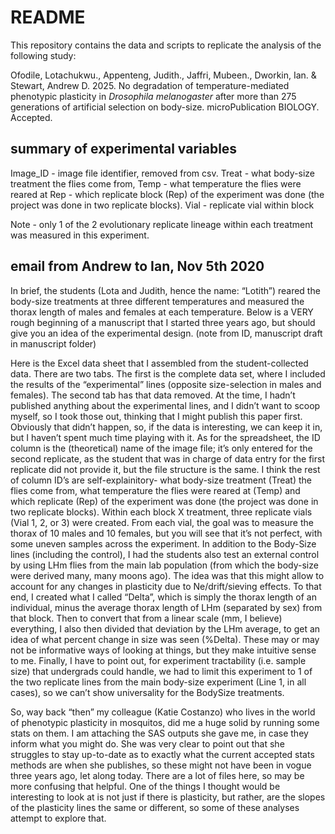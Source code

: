 # README 

This repository contains the data and scripts to replicate the analysis of the following study:

Ofodile, Lotachukwu., Appenteng, Judith., Jaffri, Mubeen., Dworkin, Ian. & Stewart, Andrew D. 2025. No degradation of temperature-mediated phenotypic plasticity in *Drosophila melanogaster* after more than 275 generations of artificial
selection on body-size. microPublication BIOLOGY. Accepted.

## summary of experimental variables
Image_ID - image file identifier, removed from csv.
Treat -  what body-size treatment the flies come from,
Temp - what temperature the flies were reared at
Rep -  which replicate block (Rep) of the experiment was done (the project was done in two replicate blocks).
Vial - replicate vial within block

 Note - only 1 of the 2 evolutionary replicate lineage within each treatment was measured in this experiment.


## email from Andrew to Ian, Nov 5th 2020

In brief, the students (Lota and Judith, hence the name: “Lotith”) reared the body-size treatments at three different temperatures and measured the thorax length of males and females at each temperature. Below is a VERY rough beginning of a manuscript that I started three years ago, but should give you an idea of the experimental design. (note from ID, manuscript draft in manuscript folder)


Here is the Excel data sheet that I assembled from the student-collected data. There are two tabs. The first is the complete data set, where I included the results of the “experimental” lines (opposite size-selection in males and females). The second tab has that data removed. At the time, I hadn’t published anything about the experimental lines, and I didn’t want to scoop myself, so I took those out, thinking that I might publish this paper first. Obviously that didn’t happen, so, if the data is interesting, we can keep it in, but I haven’t spent much time playing with it. As for the spreadsheet, the ID column is the (theoretical) name of the image file; it’s only entered for the second replicate, as the student that was in charge of data entry for the first replicate did not provide it, but the file structure is the same. I think the rest of column ID’s are self-explainitory- what body-size treatment (Treat)  the flies come from, what temperature the flies were reared at (Temp) and which replicate (Rep) of the experiment was done (the project was done in two replicate blocks). Within each block X treatment, three replicate vials (Vial 1, 2, or 3) were created. From each vial, the goal was to measure the thorax of 10 males and 10 females, but you will see that it’s not perfect, with some uneven samples across the experiment. In addition to the Body-Size lines (including the control), I had the students also test an external control by using LHm flies from the main lab population (from which the body-size were derived many, many moons ago). The idea was that this might allow to account for any changes in plasticity due to Ne/drift/sieving effects. To that end, I created what I called “Delta”, which is simply the thorax length of an individual, minus the average thorax length of LHm (separated by sex) from that block. Then to convert that from a linear scale (mm, I believe) everything, I also then divided that deviation by the LHm average, to get an idea of what percent change in size was seen (%Delta). These may or may not be informative ways of looking at things, but they make intuitive sense to me. Finally, I have to point out, for experiment tractability (i.e. sample size) that undergrads could handle, we had to limit this experiment to 1 of the two replicate lines from the main body-size experiment (Line 1, in all cases), so we can’t show universality for the BodySize treatments.



So, way back “then” my colleague (Katie Costanzo) who lives in the world of phenotypic plasticity in mosquitos, did me a huge solid by running some stats on them. I am attaching the SAS outputs she gave me, in case they inform what you might do. She was very clear to point out that she struggles to stay up-to-date as to exactly what the current accepted stats methods are when she publishes, so these might not have been in vogue three years ago, let along today. There are a lot of files here, so may be more confusing that helpful. One of the things I thought would be interesting to look at is not just if there is plasticity, but rather, are the slopes of the plasticity lines the same or different, so some of these analyses attempt to explore that.
